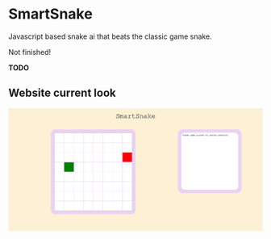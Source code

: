 # SmartSnake
Javascript based snake ai that beats the classic game snake.

Not finished!

**TODO**

## Website current look
![current look](current_look.png)
